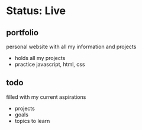 # Status: Live
## portfolio
 personal website with all my information and projects

 - holds all my projects
 - practice javascript, html, css

## todo
 filled with my current aspirations

 - projects
 - goals
 - topics to learn
